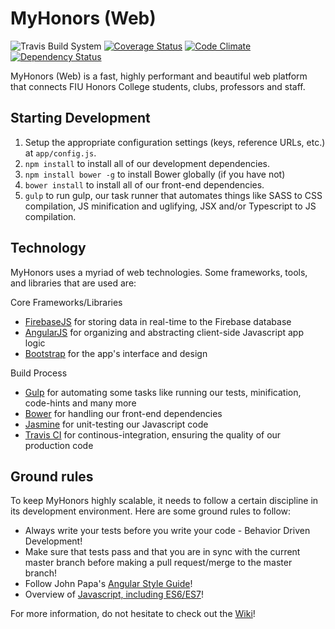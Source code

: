 # MyHonors (Web) 

![Travis Build System](https://travis-ci.org/fiuhonors/myhonors.svg) [![Coverage Status](https://coveralls.io/repos/fiuhonors/myhonors/badge.svg)](https://coveralls.io/r/fiuhonors/myhonors) [![Code Climate](https://codeclimate.com/github/fiuhonors/myhonors/badges/gpa.svg)](https://codeclimate.com/github/fiuhonors/myhonors) [![Dependency Status](https://www.versioneye.com/user/projects/5550b4298da49d97b8000002/badge.svg?style=flat)](https://www.versioneye.com/user/projects/5550b4298da49d97b8000002)

MyHonors (Web) is a fast, highly performant and beautiful web platform that connects FIU Honors College students, clubs, professors and staff.

## Starting Development

1. Setup the appropriate configuration settings (keys, reference URLs, etc.) at `app/config.js`.
2. `npm install` to install all of our development dependencies.
3. `npm install bower -g` to install Bower globally (if you have not)
3. `bower install` to install all of our front-end dependencies.
4. `gulp` to run gulp, our task runner that automates things like SASS to CSS compilation, JS minification and uglifying, JSX and/or Typescript to JS compilation.

## Technology
MyHonors uses a myriad of web technologies. Some frameworks, tools, and libraries that are used are:

Core Frameworks/Libraries
* [FirebaseJS](http://firebase.com/) for storing data in real-time to the Firebase database
* [AngularJS](https://angularjs.org/) for organizing and abstracting client-side Javascript app logic
* [Bootstrap](http://getbootstrap.com/) for the app's interface and design

Build Process
* [Gulp](http://gulpjs.com/) for automating some tasks like running our tests, minification, code-hints and many more
* [Bower](http://bower.io/) for handling our front-end dependencies
* [Jasmine](http://jasmine.github.io/2.2/introduction.html) for unit-testing our Javascript code
* [Travis CI](https://travis-ci.org/) for continous-integration, ensuring the quality of our production code

## Ground rules
To keep MyHonors highly scalable, it needs to follow a certain discipline in its development environment. Here are some ground rules to follow:

* Always write your tests before you write your code - Behavior Driven Development!
* Make sure that tests pass and that you are in sync with the current master branch before making a pull request/merge to the master branch!
* Follow John Papa's [Angular Style Guide](https://github.com/johnpapa/angular-styleguide)!
* Overview of [Javascript, including ES6/ES7](https://github.com/airbnb/javascript)!

For more information, do not hesitate to check out the [Wiki](https://github.com/fiuhonors/myhonors/wiki)!
